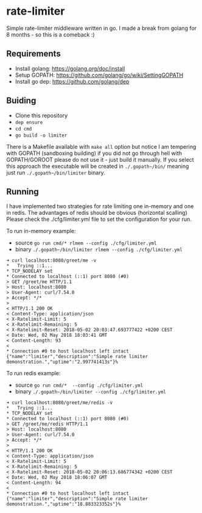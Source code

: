 # rate-limiter

Simple rate-limiter middleware written in go.
I made a break from golang for 8 months - so this is a comeback :)

## Requirements

- Install golang: <https://golang.org/doc/install>
- Setup GOPATH: <https://github.com/golang/go/wiki/SettingGOPATH>
- Install go dep: <https://github.com/golang/dep>

## Buiding

- Clone this repository
- `dep ensure`
- `cd cmd`
- `go build -o limiter`

There is a Makefile available with `make all` option but notice I am tempering with GOPATH (sandboxing building) if you did not go through hell with GOPATH/GOROOT please do not use it - just build it manually. If you select this approach the executable will be created in `./.gopath~/bin/` meaning just run `./.gopath~/bin/limiter` binary.

## Running

I have implemented two strategies for rate limiting one in-memory and one in redis.
The advantages of redis should be obvious (horizontal scalling)
Please check the ./cfg/limiter.yml file to set the configuration for your run.

To run in-memory example:

- source `go run cmd/* rlmem --config ./cfg/limiter.yml`
- binary `./.gopath~/bin/limiter rlmem --config ./cfg/limiter.yml`

```shell
➜ curl localhost:8080/greet/me -v
*   Trying ::1...
* TCP_NODELAY set
* Connected to localhost (::1) port 8080 (#0)
> GET /greet/me HTTP/1.1
> Host: localhost:8080
> User-Agent: curl/7.54.0
> Accept: */*
>
< HTTP/1.1 200 OK
< Content-Type: application/json
< X-Ratelimit-Limit: 5
< X-Ratelimit-Remaining: 5
< X-Ratelimit-Reset: 2018-05-02 20:03:47.693777422 +0200 CEST
< Date: Wed, 02 May 2018 18:03:41 GMT
< Content-Length: 93
<
* Connection #0 to host localhost left intact
{"name":"limiter","description":"Simple rate limiter demonstration.","uptime":"2.997741413s"}%
```

To run redis example:

- source `go run cmd/*  --config ./cfg/limiter.yml`
- binary `./.gopath~/bin/limiter --config ./cfg/limiter.yml`

```shell
➜ curl localhost:8080/greet/me/redis -v
*   Trying ::1...
* TCP_NODELAY set
* Connected to localhost (::1) port 8080 (#0)
> GET /greet/me/redis HTTP/1.1
> Host: localhost:8080
> User-Agent: curl/7.54.0
> Accept: */*
>
< HTTP/1.1 200 OK
< Content-Type: application/json
< X-Ratelimit-Limit: 5
< X-Ratelimit-Remaining: 5
< X-Ratelimit-Reset: 2018-05-02 20:06:13.686774342 +0200 CEST
< Date: Wed, 02 May 2018 18:06:07 GMT
< Content-Length: 94
<
* Connection #0 to host localhost left intact
{"name":"limiter","description":"Simple rate limiter demonstration.","uptime":"18.883323352s"}%
```